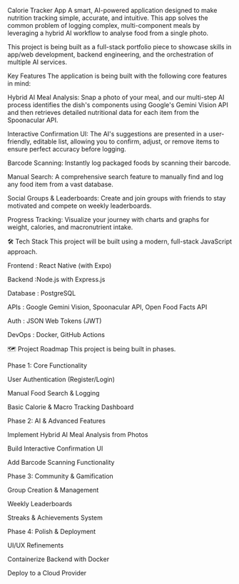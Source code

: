 Calorie Tracker App
A smart, AI-powered application designed to make nutrition tracking simple, accurate, and intuitive. This app solves the common problem of logging complex, multi-component meals by leveraging a hybrid AI workflow to analyse food from a single photo.

This project is being built as a full-stack portfolio piece to showcase skills in app/web development, backend engineering, and the orchestration of multiple AI services.

Key Features
The application is being built with the following core features in mind:

Hybrid AI Meal Analysis: Snap a photo of your meal, and our multi-step AI process identifies the dish's components using Google's Gemini Vision API and then retrieves detailed nutritional data for each item from the Spoonacular API.

Interactive Confirmation UI: The AI's suggestions are presented in a user-friendly, editable list, allowing you to confirm, adjust, or remove items to ensure perfect accuracy before logging.

Barcode Scanning: Instantly log packaged foods by scanning their barcode.

Manual Search: A comprehensive search feature to manually find and log any food item from a vast database.

Social Groups & Leaderboards: Create and join groups with friends to stay motivated and compete on weekly leaderboards.

Progress Tracking: Visualize your journey with charts and graphs for weight, calories, and macronutrient intake.

🛠️ Tech Stack
This project will be built using a modern, full-stack JavaScript approach.

Frontend : React Native (with Expo)

Backend :Node.js with Express.js

Database : PostgreSQL

APIs : Google Gemini Vision, Spoonacular API, Open Food Facts API

Auth : JSON Web Tokens (JWT)

DevOps : Docker, GitHub Actions


🗺️ Project Roadmap
This project is being built in phases.

 Phase 1: Core Functionality

 User Authentication (Register/Login)

 Manual Food Search & Logging

 Basic Calorie & Macro Tracking Dashboard

 Phase 2: AI & Advanced Features

 Implement Hybrid AI Meal Analysis from Photos

 Build Interactive Confirmation UI

 Add Barcode Scanning Functionality

 Phase 3: Community & Gamification

 Group Creation & Management

 Weekly Leaderboards

 Streaks & Achievements System

 Phase 4: Polish & Deployment

 UI/UX Refinements

 Containerize Backend with Docker

 Deploy to a Cloud Provider